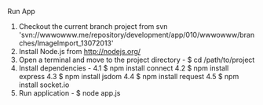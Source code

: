 Run App

1. Checkout the current branch project from svn 'svn://wwwowww.me/repository/development/app/010/wwwowww/branches/ImageImport_13072013'
2. Install Node.js from http://nodejs.org/
3. Open a terminal and move to the project directory - $ cd /path/to/project
4. Install dependencies -
    4.1 $ npm install connect
    4.2 $ npm install express
    4.3 $ npm install jsdom
    4.4 $ npm install request
    4.5 $ npm install socket.io
5. Run application - $ node app.js